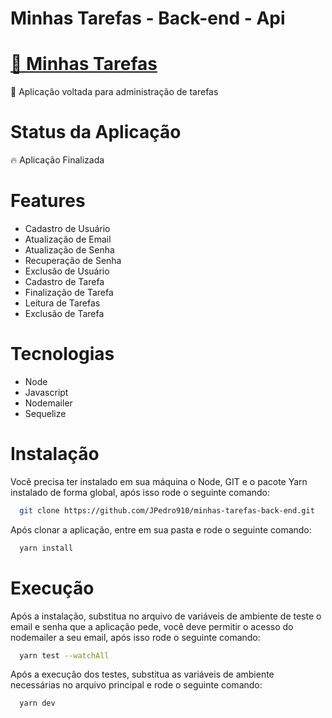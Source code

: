 # Minhas Tarefas - Back-end - Api

# <a href="https://minhas-tarefas-jp-dev.herokuapp.com/">🔗 Minhas Tarefas</a>
<p>🚀 Aplicação voltada para administração de tarefas</p>

# Status da Aplicação
<p>🔥 Aplicação Finalizada</p>

# Features
- Cadastro de Usuário
- Atualização de Email
- Atualização de Senha
- Recuperação de Senha
- Exclusão de Usuário
- Cadastro de Tarefa
- Finalização de Tarefa
- Leitura de Tarefas 
- Exclusão de Tarefa

# Tecnologias
- Node
- Javascript
- Nodemailer
- Sequelize

# Instalação
Você precisa ter instalado em sua máquina o Node, GIT e o pacote Yarn instalado de forma global, após isso rode o seguinte comando: 
```sh
  git clone https://github.com/JPedro910/minhas-tarefas-back-end.git
```
Após clonar a aplicação, entre em sua pasta e rode o seguinte comando:
```sh
  yarn install
```
# Execução

Após a instalação, substitua no arquivo de variáveis de ambiente de teste o email e senha que a aplicação pede, você deve permitir o acesso do nodemailer a seu email, após isso rode o seguinte comando:
```sh
  yarn test --watchAll
```
Após a execução dos testes, substitua as variáveis de ambiente necessárias no arquivo principal e rode o seguinte comando:
```sh
  yarn dev
```

